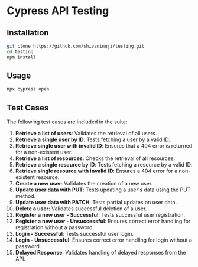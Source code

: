 # Cypress API Testing 

## Installation

```bash
git clone https://github.com/shivaninuji/testing.git
cd testing
npm install
```

## Usage

```bash
npx cypress open
```

## Test Cases

The following test cases are included in the suite:

1. **Retrieve a list of users**: Validates the retrieval of all users.
2. **Retrieve a single user by ID**: Tests fetching a user by a valid ID.
3. **Retrieve single user with invalid ID**: Ensures that a 404 error is returned for a non-existent user.
4. **Retrieve a list of resources**: Checks the retrieval of all resources.
5. **Retrieve a single resource by ID**: Tests fetching a resource by a valid ID.
6. **Retrieve single resource with invalid ID**: Ensures a 404 error for a non-existent resource.
7. **Create a new user**: Validates the creation of a new user.
8. **Update user data with PUT**: Tests updating a user's data using the PUT method.
9. **Update user data with PATCH**: Tests partial updates on user data.
10. **Delete a user**: Validates successful deletion of a user.
11. **Register a new user - Successful**: Tests successful user registration.
12. **Register a new user - Unsuccessful**: Ensures correct error handling for registration without a password.
13. **Login - Successful**: Tests successful user login.
14. **Login - Unsuccessful**: Ensures correct error handling for login without a password.
15. **Delayed Response**: Validates handling of delayed responses from the API.
